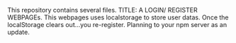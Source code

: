 This repository contains several files. 
TITLE: A LOGIN/ REGISTER WEBPAGEs. 
This webpages uses localstorage to store user datas. 
Once the localStorage clears out...you re-register. 
Planning to your npm server as an update.
